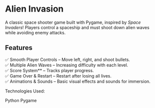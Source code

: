 # Alien Invasion 

A classic space shooter game built with Pygame, inspired by *Space Invaders*! Players control a spaceship and must shoot down alien waves while avoiding enemy attacks.  

## Features  
✅ Smooth Player Controls – Move left, right, and shoot bullets.  
✅ Multiple Alien Waves – Increasing difficulty with each level.  
✅ Score System** – Tracks player progress.  
✅ Game Over & Restart – Restart after losing all lives.  
✅ Animations & Sounds – Basic visual effects and sounds for immersion.

Technologies Used:

Python
Pygame
